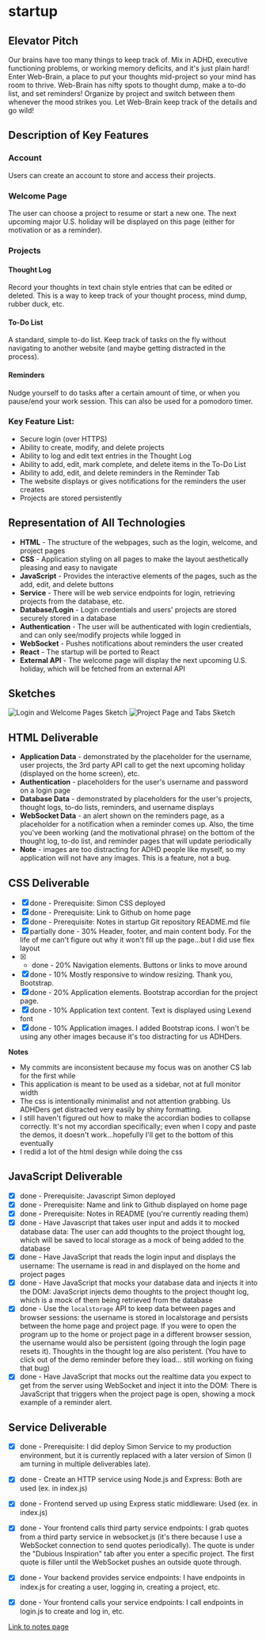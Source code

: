 # startup

## Elevator Pitch
Our brains have too many things to keep track of. Mix in ADHD, executive functioning problems, or working memory deficits, and it's just plain hard! Enter Web-Brain, a place to put your thoughts mid-project so your mind has room to thrive. Web-Brain has nifty spots to thought dump, make a to-do list, and set reminders! Organize by project and switch between them whenever the mood strikes you. Let Web-Brain keep track of the details and go wild!

## Description of Key Features
### Account
Users can create an account to store and access their projects.
### Welcome Page
The user can choose a project to resume or start a new one. The next upcoming major U.S. holiday will be displayed on this page (either for motivation or as a reminder).
### Projects
#### Thought Log
Record your thoughts in text chain style entries that can be edited or deleted. This is a way to keep track of your thought process, mind dump, rubber duck, etc.
#### To-Do List
A standard, simple to-do list. Keep track of tasks on the fly without navigating to another website (and maybe getting distracted in the process).
#### Reminders
Nudge yourself to do tasks after a certain amount of time, or when you pause/end your work session. This can also be used for a pomodoro timer.
### Key Feature List:
- Secure login (over HTTPS)
- Ability to create, modify, and delete projects
- Ability to log and edit text entries in the Thought Log
- Ability to add, edit, mark complete, and delete items in the To-Do List
- Ability to add, edit, and delete reminders in the Reminder Tab
- The website displays or gives notifications for the reminders the user creates
- Projects are stored persistently

## Representation of All Technologies
- **HTML** - The structure of the webpages, such as the login, welcome, and project pages
- **CSS** - Application styling on all pages to make the layout aesthetically pleasing and easy to navigate
- **JavaScript** - Provides the interactive elements of the pages, such as the add, edit, and delete buttons
- **Service** - There will be web service endpoints for login, retrieving projects from the database, etc.
- **Database/Login** - Login credentials and users' projects are stored securely stored in a database
- **Authentication** - The user will be authenticated with login credientials, and can only see/modify projects while logged in
- **WebSocket** - Pushes notifications about reminders the user created
- **React** - The startup will be ported to React
- **External API** - The welcome page will display the next upcoming U.S. holiday, which will be fetched from an external API

## Sketches
![Login and Welcome Pages Sketch](sketch_1.jpg)
![Project Page and Tabs Sketch](sketch_2.jpg)

## HTML Deliverable
- **Application Data** - demonstrated by the placeholder for the username, user projects, the 3rd party API call to get the next upcoming holiday (displayed on the home screen), etc.
- **Authentication** - placeholders for the user's username and password on a login page
- **Database Data** - demonstrated by placeholders for the user's projects, thought logs, to-do lists, reminders, and username displays
- **WebSocket Data** - an alert shown on the reminders page, as a placeholder for a notification when a reminder comes up. Also, the time you've been working (and the motivational phrase) on the bottom of the thought log, to-do list, and reminder pages that will update periodically
- **Note** - images are too distracting for ADHD people like myself, so my application will not have any images. This is a feature, not a bug.

## CSS Deliverable
- [x] done - Prerequisite: Simon CSS deployed
- [x] done - Prerequisite: Link to Github on home page
- [x] done - Prerequisite: Notes in startup Git repository README.md file
- [x] partially done - 30% Header, footer, and main content body. For the life of me can't figure out why it won't fill up the page...but I did use flex layout
- [x] - done - 20% Navigation elements. Buttons or links to move around
- [x] done - 10% Mostly responsive to window resizing. Thank you, Bootstrap.
- [x] done - 20% Application elements. Bootstrap accordian for the project page.
- [x] done - 10% Application text content. Text is displayed using Lexend font
- [x] done - 10% Application images. I added Bootstrap icons. I won't be using any other images because it's too distracting for us ADHDers.

**Notes**
- My commits are inconsistent because my focus was on another CS lab for the first while
- This application is meant to be used as a sidebar, not at full monitor width
- The css is intentionally minimalist and not attention grabbing. Us ADHDers get distracted very easily by shiny formatting.
- I still haven't figured out how to make the accordian bodies to collapse correctly. It's not my accordian specifically; even when I copy and paste the demos, it doesn't work...hopefully I'll get to the bottom of this eventually
- I redid a lot of the html design while doing the css

## JavaScript Deliverable
- [x] done - Prerequisite: Javascript Simon deployed
- [x] done - Prerequisite: Name and link to Github displayed on home page
- [x] done - Prerequisite: Notes in README (you're currently reading them)
- [x] done - Have Javascript that takes user input and adds it to mocked database data: The user can add thoughts to the project thought log, which will be saved to local storage as a mock of being added to the database
- [x] done - Have JavaScript that reads the login input and displays the username: The username is read in and displayed on the home and project pages
- [x] done - Have JavaScript that mocks your database data and injects it into the DOM: JavaScript injects demo thoughts to the project thought log, which is a mock of them being retrieved from the database
- [x] done - Use the `localstorage` API to keep data between pages and browser sessions: the username is stored in localstorage and persists between the home page and project page. If you were to open the program up to the home or project page in a different browser session, the username would also be persistent (going through the login page resets it). Thoughts in the thought log are also peristent. (You have to click out of the demo reminder before they load... still working on fixing that bug)
- [x] done - Have JavaScript that mocks out the realtime data you expect to get from the server using WebSocket and inject it into the DOM: There is JavaScript that triggers when the project page is open, showing a mock example of a reminder alert.

## Service Deliverable
- [x] done - Prerequisite: I did deploy Simon Service to my production environment, but it is currently replaced with a later version of Simon (I am turning in multiple deliverables late).
- [x] done - Create an HTTP service using Node.js and Express: Both are used (ex. in index.js)
- [x] done - Frontend served up using Express static middleware: Used (ex. in index.js)
- [x] done - Your frontend calls third party service endpoints: I grab quotes from a third party service in websocket.js (it's there because I use a WebSocket connection to send quotes periodically). The quote is under the "Dubious Inspiration" tab after you enter a specific project. The first quote is filler until the WebSocket pushes an outside quote through.
- [x] done - Your backend provides service endpoints: I have endpoints in index.js for creating a user, logging in, creating a project, etc.
- [x] done - Your frontend calls your service endpoints: I call endpoints in login.js to create and log in, etc.





[Link to notes page](notes.md)
